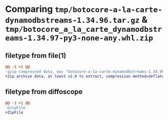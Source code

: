 # Comparing `tmp/botocore-a-la-carte-dynamodbstreams-1.34.96.tar.gz` & `tmp/botocore_a_la_carte_dynamodbstreams-1.34.97-py3-none-any.whl.zip`

## filetype from file(1)

```diff
@@ -1 +1 @@
-gzip compressed data, was "botocore-a-la-carte-dynamodbstreams-1.34.96.tar", last modified: Thu May  2 01:01:25 2024, max compression
+Zip archive data, at least v2.0 to extract, compression method=deflate
```

## filetype from diffoscope

```diff
@@ -1 +1 @@
-GzipFile
+ZipFile
```

